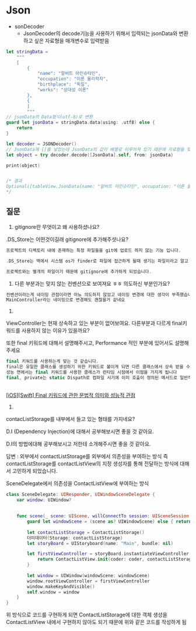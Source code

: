 # Json

- sonDecoder
    - JsonDecoder의 decode기능을 사용하기 위해서 입력되는 jsonData와 변환 하고 싶은 자료형을 매개변수로 입력받음

```swift
let stringData =
    """
    [
        {
            "name": "알버트 아인슈타인",
            "occupation": "이론 물리학자",
            "birthplace": "독일",
            "works": "상대성 이론"
        },
        {
		]
		"""
// jsonData의 Data형식(utf-8)로 변환
guard let jsonData = stringData.data(using: .utf8) else {
    return
}

let decoder = JSONDecoder()
// JsonData에 []를 넣었는데 JsonData의 값이 배열로 이루어져 있기 때문에 자료형을 맞춰줘야 하는 필요가 있음
let object = try decoder.decode([JsonData].self, from: jsonData)

print(object)


/* 결과
Optional([tableView.JsonData(name: "알버트 아인슈타인", occupation: "이론 물리학자", birthplace: "독일", works: "상대성 이론"), tableView.JsonData(name: "마하트마 간디", occupation: "독립 운동 지도자", birthplace: "인도", works: "비폭력 저항"), tableView.JsonData(name: "마더 테레사", occupation: "로마 가톨릭 수녀", birthplace: "알바니아", works: "가난한 이들 돕기")])
*/
```


## 질문

1. gitignore란 무엇이고 왜 사용하셨나요?

.DS_Store는 어떤것이길래 gitignore에 추가해주셧나요?

```swift
프로젝트의 디렉토리 내에 존재하는 특정 파일들을 git에 업로드 하지 않는 기능 입니다.

.DS_Store는 맥에서 시스템 os가 finder로 파일에 접근하게 될때 생기는 파일이라고 알고 있습니다

프로젝트와는 별개의 파일이기 때문에 gitignore에 추가하게 되었습니다.
```

1. 다른 부분과는 맞지 않는 컨벤션으로 보여져요 ㅎㅎ 의도하신 부분인가요?

```swift
컨벤션이라는게 네이밍 관점이라면 아뇨 의도하지 않았고 네이밍 변경에 대한 생각이 부족했습니다
MainController라는 네이밍으로 변경해도 괜찮을거 같네요
```

1. 

ViewController는 현재 상속하고 있는 부분이 없어보여요. 다른부분과 다르게 final키워드를 사용하지 않는 이유가 있을까요?

또한 final 키워드에 대해서 설명해주시고, Performance 적인 부분에 있어서도 설명해주세요

```swift
final 키워드를 사용하는게 맞는 것 같습니다.
final은 유일한 클래스를 생성하기 위한 키워드로 붙이게 되면 다른 클래스에서 상속 받을 수 없습니다
성능 면에서는 final 키워드를 사용한 클래스가 런타임 시점에서 이점을 가지게 됩니다
final, private는 static Dispath로 컴파일 시기에 이미 호출이 정의된 메서드로 일반적인 Dinamic Dispath와는 달리 런타임 시기에서 호출이 정의되지 않기 때문입니다
 

```

[[iOS][Swift] Final 키워드에 관한 문법적 의미와 성능적 관점](https://itllbegone.tistory.com/10)

1. 

contacListStorage를 내부에서 들고 있는 형태를 가지네요?

D.I (Dependency Injection)에 대해서 공부해보시면 좋을 것 같아요.

D.I의 방법에대해 공부해보시고 저한테 소개해주시면 좋을 것 같아요.

답변 :
 외부에서 contactListStorage를 외부에서 의존성을 부여하는 방식 즉
 contactListStorage를 contactListView의 지정 생성자를 통해 전달하는 방식에 대해서 고민하게 되었습니다.

 SceneDelegate에서 의존성을 ContactListView에 부여하는 방식
```swift
class SceneDelegate: UIResponder, UIWindowSceneDelegate {
    var window: UIWindow?
    
    
    func scene(_ scene: UIScene, willConnectTo session: UISceneSession, options connectionOptions: UIScene.ConnectionOptions) {
        guard let windowScene = (scene as? UIWindowScene) else { return }
        
        let contactListStorage = ContactListStorage()
        더미데이터(Storage: contactListStorage)
        let storyBoard = UIStoryboard(name: "Main", bundle: nil)

        let firstViewController = storyBoard.instantiateViewController(identifier: "ContactListView") { coder in
            return ContactListView.init(coder: coder, contactListStorage: contactListStorage)
        }
        
        let window = UIWindow(windowScene: windowScene)
        window.rootViewController = firstViewController
        window.makeKeyAndVisible()
        self.window = window
    }
}
```
위 방식으로 코드를 구현하게 되면 ContactListStorage에 대한 객체 생성을 ContactListView 내에서 구현하지 않아도 되기 때문에 위와 같은 코드를 작성하게 됨